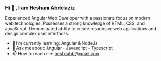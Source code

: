### Hi 👋 , I am Hesham Abdelaziz


Experienced Angular Web Developer with a passionate focus on modern web technologies. Possesses a strong knowledge of
HTML, CSS, and JavaScript. Demonstrated ability to create responsive web applications and design complex user interfaces.


- 🌱 I’m currently learning: Angular & NodeJs
- 💬 Ask me about: Angular - Javascript - Typescript
- 📫 How to reach me: heshoabb@gmail.com

